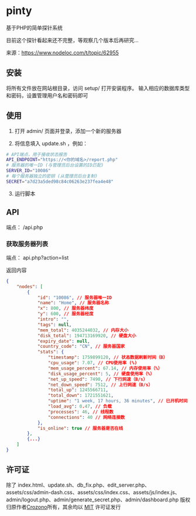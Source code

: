 # pinty
基于PHP的简单探针系统

目前这个探针看起来还不完整，等观察几个版本后再研究...

来源：https://www.nodeloc.com/t/topic/62955

## 安装

将所有文件放在网站根目录，访问 setup/ 打开安装程序。
输入相应的数据库类型和密码，设置管理用户名和密码即可

## 使用

1. 打开 admin/ 页面并登录，添加一个新的服务器

2. 将信息填入 update.sh ，例如：

```bash
# API端点，用于接收状态报告
API_ENDPOINT="https://<你的域名>/report.php"
# 服务器的唯一ID (与管理员后台设置的ID匹配)
SERVER_ID="10086"
# 每个服务器独立的密钥 (从管理员后台复制)
SECRET="a7d23a5ded98c84c06263e237fea4e48"
```

3. 运行脚本

## API

端点： /api.php

### 获取服务器列表

端点： api.php?action=list

返回内容

```json
{
    "nodes": [
        {
            "id": "10086", // 服务器唯一ID
            "name": "Home", // 服务器名称
            "x": 800, // 服务器纬度
            "y": 600, // 服务器经度
            "intro": "",
            "tags": null,
            "mem_total": 4035244032, // 内存大小
            "disk_total": 194713169920, // 硬盘大小
            "expiry_date": null,
            "country_code": "CN", // 服务器国家
            "stats": {
                "timestamp": 1759899120, // 状态数据刷新时间（B）
                "cpu_usage": 7.07, // CPU使用率 (%)
                "mem_usage_percent": 67.14, // 内存使用率（%）
                "disk_usage_percent": 5, // 硬盘使用率（%）
                "net_up_speed": 7490, // 下行网速（B/s）
                "net_down_speed": 7512, // 上行网速（B/s）
                "total_up": 1245566711,
                "total_down": 1721551621,
                "uptime": "1 week, 17 hours, 36 minutes", // 已开机时间
                "load_avg": 0.47, // 负载
                "processes": 46, // 线程数
                "connections": 40 // 网络连接数
            },
            "is_online": true // 服务器是否在线
        },
        {...}
    ]
}
```

## 许可证

除了 index.html、update.sh、db_fix.php、edit_server.php、assets/css/admin-dash.css、assets/css/index.css、assets/js/index.js、admin/logout.php、admin/generate_secret.php、admin/dashboard.php 
版权归原作者[Crozono](https://www.nodeloc.com/u/synastie)所有，其余均以 [MIT](https://choosealicense.com/licenses/mit/) 许可证发行
